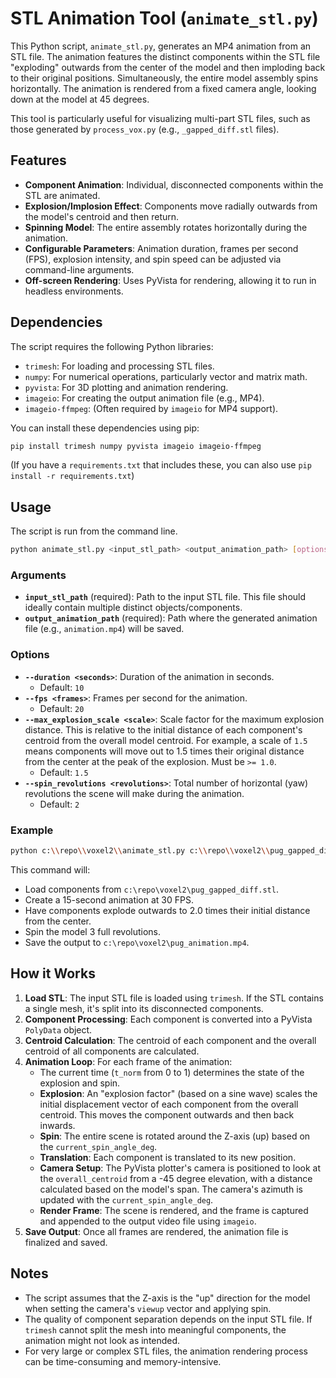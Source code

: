 # STL Animation Tool (`animate_stl.py`)

This Python script, `animate_stl.py`, generates an MP4 animation from an STL file. The animation features the distinct components within the STL file "exploding" outwards from the center of the model and then imploding back to their original positions. Simultaneously, the entire model assembly spins horizontally. The animation is rendered from a fixed camera angle, looking down at the model at 45 degrees.

This tool is particularly useful for visualizing multi-part STL files, such as those generated by `process_vox.py` (e.g., `_gapped_diff.stl` files).

## Features

*   **Component Animation**: Individual, disconnected components within the STL are animated.
*   **Explosion/Implosion Effect**: Components move radially outwards from the model's centroid and then return.
*   **Spinning Model**: The entire assembly rotates horizontally during the animation.
*   **Configurable Parameters**: Animation duration, frames per second (FPS), explosion intensity, and spin speed can be adjusted via command-line arguments.
*   **Off-screen Rendering**: Uses PyVista for rendering, allowing it to run in headless environments.

## Dependencies

The script requires the following Python libraries:

*   `trimesh`: For loading and processing STL files.
*   `numpy`: For numerical operations, particularly vector and matrix math.
*   `pyvista`: For 3D plotting and animation rendering.
*   `imageio`: For creating the output animation file (e.g., MP4).
*   `imageio-ffmpeg`: (Often required by `imageio` for MP4 support).

You can install these dependencies using pip:
```bash
pip install trimesh numpy pyvista imageio imageio-ffmpeg
```
(If you have a `requirements.txt` that includes these, you can also use `pip install -r requirements.txt`)

## Usage

The script is run from the command line.

```bash
python animate_stl.py <input_stl_path> <output_animation_path> [options]
```

### Arguments

*   **`input_stl_path`** (required): Path to the input STL file. This file should ideally contain multiple distinct objects/components.
*   **`output_animation_path`** (required): Path where the generated animation file (e.g., `animation.mp4`) will be saved.

### Options

*   **`--duration <seconds>`**: Duration of the animation in seconds.
    *   Default: `10`
*   **`--fps <frames>`**: Frames per second for the animation.
    *   Default: `20`
*   **`--max_explosion_scale <scale>`**: Scale factor for the maximum explosion distance. This is relative to the initial distance of each component's centroid from the overall model centroid. For example, a scale of `1.5` means components will move out to 1.5 times their original distance from the center at the peak of the explosion. Must be `>= 1.0`.
    *   Default: `1.5`
*   **`--spin_revolutions <revolutions>`**: Total number of horizontal (yaw) revolutions the scene will make during the animation.
    *   Default: `2`

### Example

```bash
python c:\\repo\\voxel2\\animate_stl.py c:\\repo\\voxel2\\pug_gapped_diff.stl c:\\repo\\voxel2\\pug_animation.mp4 --duration 15 --fps 30 --max_explosion_scale 2.0 --spin_revolutions 3
```

This command will:
*   Load components from `c:\repo\voxel2\pug_gapped_diff.stl`.
*   Create a 15-second animation at 30 FPS.
*   Have components explode outwards to 2.0 times their initial distance from the center.
*   Spin the model 3 full revolutions.
*   Save the output to `c:\repo\voxel2\pug_animation.mp4`.

## How it Works

1.  **Load STL**: The input STL file is loaded using `trimesh`. If the STL contains a single mesh, it's split into its disconnected components.
2.  **Component Processing**: Each component is converted into a PyVista `PolyData` object.
3.  **Centroid Calculation**: The centroid of each component and the overall centroid of all components are calculated.
4.  **Animation Loop**: For each frame of the animation:
    *   The current time (`t_norm` from 0 to 1) determines the state of the explosion and spin.
    *   **Explosion**: An "explosion factor" (based on a sine wave) scales the initial displacement vector of each component from the overall centroid. This moves the component outwards and then back inwards.
    *   **Spin**: The entire scene is rotated around the Z-axis (up) based on the `current_spin_angle_deg`.
    *   **Translation**: Each component is translated to its new position.
    *   **Camera Setup**: The PyVista plotter's camera is positioned to look at the `overall_centroid` from a -45 degree elevation, with a distance calculated based on the model's span. The camera's azimuth is updated with the `current_spin_angle_deg`.
    *   **Render Frame**: The scene is rendered, and the frame is captured and appended to the output video file using `imageio`.
5.  **Save Output**: Once all frames are rendered, the animation file is finalized and saved.

## Notes

*   The script assumes that the Z-axis is the "up" direction for the model when setting the camera's `viewup` vector and applying spin.
*   The quality of component separation depends on the input STL file. If `trimesh` cannot split the mesh into meaningful components, the animation might not look as intended.
*   For very large or complex STL files, the animation rendering process can be time-consuming and memory-intensive.
